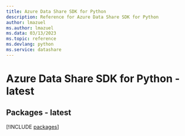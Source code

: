 ```yaml
---
title: Azure Data Share SDK for Python
description: Reference for Azure Data Share SDK for Python
author: lmazuel
ms.author: lmazuel
ms.data: 03/13/2023
ms.topic: reference
ms.devlang: python
ms.service: datashare
---
```

# Azure Data Share SDK for Python - latest
## Packages - latest
[!INCLUDE [packages](data-share-index.md)]